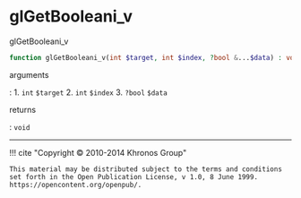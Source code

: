 # glGetBooleani_v
glGetBooleani_v

```php
function glGetBooleani_v(int $target, int $index, ?bool &...$data) : void
```

arguments

:    1. `int` `$target` 
    2. `int` `$index` 
    3. `?bool` `$data` 

returns

:    `void` 

---
     

!!! cite "Copyright © 2010-2014 Khronos Group"

    This material may be distributed subject to the terms and conditions set forth in the Open Publication License, v 1.0, 8 June 1999. https://opencontent.org/openpub/.